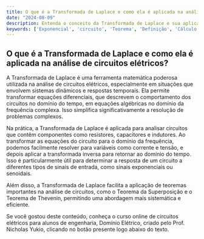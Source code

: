 ```yaml
---
title: O que é a Transformada de Laplace e como ela é aplicada na análise de circuitos elétricos?
date: "2024-08-09"
description: Entenda o conceito da Transformada de Laplace e sua aplicação na análise avançada de circuitos elétricos.
keywords: ['Exponencial', 'circuito', 'Teorema', 'Definição', 'Cálculo', 'Transformada', 'Transformada']
---
```


## O que é a Transformada de Laplace e como ela é aplicada na análise de circuitos elétricos?

A Transformada de Laplace é uma ferramenta matemática poderosa utilizada na análise de circuitos elétricos, especialmente em situações que envolvem sistemas dinâmicos e respostas temporais. Ela permite transformar equações diferenciais, que descrevem o comportamento dos circuitos no domínio do tempo, em equações algébricas no domínio da frequência complexa. Isso simplifica significativamente a resolução de problemas complexos.

Na prática, a Transformada de Laplace é aplicada para analisar circuitos que contêm componentes como resistores, capacitores e indutores. Ao transformar as equações do circuito para o domínio da frequência, podemos facilmente resolver para variáveis como corrente e tensão, e depois aplicar a transformada inversa para retornar ao domínio do tempo. Isso é particularmente útil para determinar a resposta de um circuito a diferentes tipos de sinais de entrada, como sinais exponenciais ou senoidais.

Além disso, a Transformada de Laplace facilita a aplicação de teoremas importantes na análise de circuitos, como o Teorema da Superposição e o Teorema de Thevenin, permitindo uma abordagem mais sistemática e eficiente.

Se você gostou deste conteúdo, conheça o curso online de circuitos elétricos para alunos de engenharia, Domínio Elétrico, criado pelo Prof. Nicholas Yukio, clicando no botão presente logo abaixo do texto.